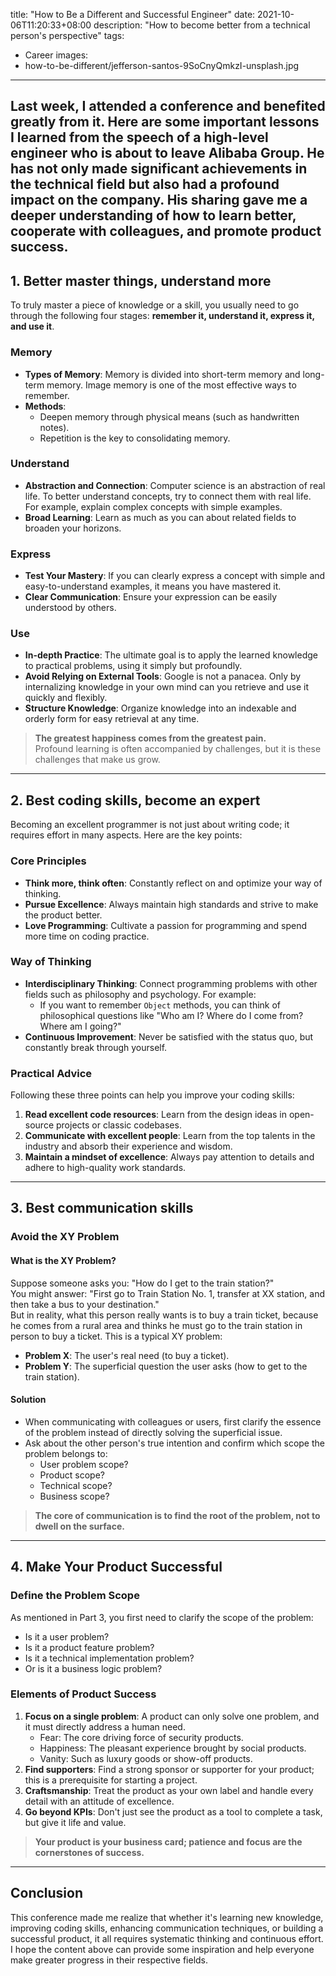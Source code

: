 title: "How to Be a Different and Successful Engineer"
date: 2021-10-06T11:20:33+08:00
description: "How to become better from a technical person's perspective"
tags:
  - Career
images:
  - how-to-be-different/jefferson-santos-9SoCnyQmkzI-unsplash.jpg
---
Last week, I attended a conference and benefited greatly from it. Here are some important lessons I learned from the speech of a high-level engineer who is about to leave Alibaba Group. He has not only made significant achievements in the technical field but also had a profound impact on the company. His sharing gave me a deeper understanding of how to learn better, cooperate with colleagues, and promote product success.
---
## 1. **Better master things, understand more**
To truly master a piece of knowledge or a skill, you usually need to go through the following four stages: **remember it, understand it, express it, and use it**.
### Memory
- **Types of Memory**: Memory is divided into short-term memory and long-term memory. Image memory is one of the most effective ways to remember.
- **Methods**:
  - Deepen memory through physical means (such as handwritten notes).
  - Repetition is the key to consolidating memory.
  
### Understand
- **Abstraction and Connection**: Computer science is an abstraction of real life. To better understand concepts, try to connect them with real life. For example, explain complex concepts with simple examples.
- **Broad Learning**: Learn as much as you can about related fields to broaden your horizons.
### Express
- **Test Your Mastery**: If you can clearly express a concept with simple and easy-to-understand examples, it means you have mastered it.
- **Clear Communication**: Ensure your expression can be easily understood by others.
### Use
- **In-depth Practice**: The ultimate goal is to apply the learned knowledge to practical problems, using it simply but profoundly.
- **Avoid Relying on External Tools**: Google is not a panacea. Only by internalizing knowledge in your own mind can you retrieve and use it quickly and flexibly.
- **Structure Knowledge**: Organize knowledge into an indexable and orderly form for easy retrieval at any time.
> **The greatest happiness comes from the greatest pain.**  
> Profound learning is often accompanied by challenges, but it is these challenges that make us grow.
---
## 2. **Best coding skills, become an expert**
Becoming an excellent programmer is not just about writing code; it requires effort in many aspects. Here are the key points:
### Core Principles
- **Think more, think often**: Constantly reflect on and optimize your way of thinking.
- **Pursue Excellence**: Always maintain high standards and strive to make the product better.
- **Love Programming**: Cultivate a passion for programming and spend more time on coding practice.
### Way of Thinking
- **Interdisciplinary Thinking**: Connect programming problems with other fields such as philosophy and psychology. For example:
  - If you want to remember `Object` methods, you can think of philosophical questions like "Who am I? Where do I come from? Where am I going?"
- **Continuous Improvement**: Never be satisfied with the status quo, but constantly break through yourself.
### Practical Advice
Following these three points can help you improve your coding skills:
1. **Read excellent code resources**: Learn from the design ideas in open-source projects or classic codebases.
2. **Communicate with excellent people**: Learn from the top talents in the industry and absorb their experience and wisdom.
3. **Maintain a mindset of excellence**: Always pay attention to details and adhere to high-quality work standards.
---
## 3. **Best communication skills**
### Avoid the XY Problem
#### What is the XY Problem?
Suppose someone asks you: "How do I get to the train station?"  
You might answer: "First go to Train Station No. 1, transfer at XX station, and then take a bus to your destination."  
But in reality, what this person really wants is to buy a train ticket, because he comes from a rural area and thinks he must go to the train station in person to buy a ticket. This is a typical XY problem:
- **Problem X**: The user's real need (to buy a ticket).
- **Problem Y**: The superficial question the user asks (how to get to the train station).
#### Solution
- When communicating with colleagues or users, first clarify the essence of the problem instead of directly solving the superficial issue.
- Ask about the other person's true intention and confirm which scope the problem belongs to:
  - User problem scope?
  - Product scope?
  - Technical scope?
  - Business scope?
> **The core of communication is to find the root of the problem, not to dwell on the surface.**
---
## 4. **Make Your Product Successful**
### Define the Problem Scope
As mentioned in Part 3, you first need to clarify the scope of the problem:
- Is it a user problem?
- Is it a product feature problem?
- Is it a technical implementation problem?
- Or is it a business logic problem?
### Elements of Product Success
1. **Focus on a single problem**: A product can only solve one problem, and it must directly address a human need.
   - Fear: The core driving force of security products.
   - Happiness: The pleasant experience brought by social products.
   - Vanity: Such as luxury goods or show-off products.
2. **Find supporters**: Find a strong sponsor or supporter for your product; this is a prerequisite for starting a project.
3. **Craftsmanship**: Treat the product as your own label and handle every detail with an attitude of excellence.
4. **Go beyond KPIs**: Don't just see the product as a tool to complete a task, but give it life and value.
> **Your product is your business card; patience and focus are the cornerstones of success.**
---
## Conclusion
This conference made me realize that whether it's learning new knowledge, improving coding skills, enhancing communication techniques, or building a successful product, it all requires systematic thinking and continuous effort. I hope the content above can provide some inspiration and help everyone make greater progress in their respective fields.
